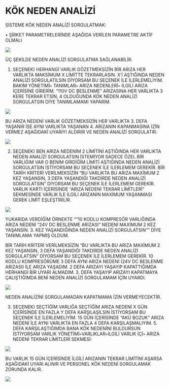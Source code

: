 # KÖK NEDEN ANALİZİ

SİSTEME KÖK NEDEN ANALİZİ SORGULATMAK:

•	ŞİRKET PARAMETRELERİNDE AŞAĞIDA VERİLEN PARAMETRE AKTİF OLMALI

![](https://docsbimser.blob.core.windows.net/imagecontainer/KÖK%20NEDEN%20ANALİZİ1.png-0c8078c7-4e85-46f4-8d30-9089c66af5ab.png)

ÜÇ ŞEKİLDE NEDEN ANALİZİ SORGULATMA SAĞLANABİLİR. 

1.	SEÇENEK) HERHANGİ VARLIK GÖZETMEKSİZİN BİR ARIZA HER VARLIKTA MAKSİMUM X LİMİTTE TEKRARLASIN. X’İ AŞTIĞINDA NEDEN ANALİZİ SORGULATILSIN DİYORSAM BU SEÇENEK İLE İLERLEMELİYİM. 
BAKIM YÖNETİMİ```>``` TANIMLAR```>``` ARIZA NEDENLERİ```>``` İLGİLİ ARIZA İÇERİSİNE GİRERİM. “110V DC BESLENME” ARIZASINA HER VARLIKTA 3 KERE TEKRAR ETSİN, 4 OLDUĞUNDA KÖK NEDEN ANALİZİ SORGULATSIN DİYE TANIMLAMAMI YAPARIM.


![](https://docsbimser.blob.core.windows.net/imagecontainer/KÖK%20NEDEN%20ANALİZİ2.png-055ecd69-b9d2-4de5-8e6b-67bb03818b5a.png)

BU ARIZA NEDENİ VARLIK GÖZETMEKSİZİN HER VARLIKTA 3. DEFA YAŞANIR İSE AYNI VARLIKTA YAŞANAN 4. ARIZANIN KAPANMASINA İZİN VERMEZ AŞAĞIDAKİ UYARIYI ALDIRIR VE NEDEN ANALİZİ SORGULATIR. 

![](https://docsbimser.blob.core.windows.net/imagecontainer/KÖK%20NEDEN%20ANALİZİ3.png-54393210-ff11-4abe-b212-51194a527503.png)

2.	SEÇENEK) BEN ARIZA NEDENİM 2 LİMİTİNİ AŞTIĞINDA HER VARLIKTA NEDEN ANALİZİ SORGULATSIN İSTEMİYOR SADECE ÖZEL BİR VARLIĞIM VAR O BENİM GİRDİĞİM LİMİTİ AŞTIĞINDA NEDEN ANALİZİ SORGULATSIN İSTİYORSAM BU SEÇENEK İLE İLERLEMEM GEREKİR. BİR TARİH KRİTERİ VERİLMEKSİZİN “BU VARLIKTA BU ARIZA MAXİMUM 2 KEZ YAŞANSIN, 3 DEFA YAŞANDIĞI TAKDİRDE NEDEN ANALİZİ SORGULATSIN” DİYORSAM BU SEÇENEK İLE İLERLEMEM GEREKİR.
VARLIK KARTI İÇERİSİNDE “ARIZA NEDENİ TEKRAR LİMİTLERİ” SEKMESİNDE VARLIK İLE İLGİLİ ARIZANIN MAXİMUM YAŞANMASI GEREK LİMİT EŞLEŞTİRİLİR.  


![](https://docsbimser.blob.core.windows.net/imagecontainer/KÖK%20NEDEN%20ANALİZİ4.png-ce0316ef-6f77-4053-a740-1203426ef67c.png)

YUKARIDA VERDİĞİM ÖRNEKTE ““10 KODLU KOMPRESÖR VARLIĞINDA ARIZA NEDENİ “24V DC BESLENME ARIZASI” NEDENİ MAXİMUM 2 KEZ YAŞANSIN. 3. KEZ YAŞANDIĞINDA NEDEN ANALİZİ SORGULATSIN”” DİYE TANIMLAMA YAPMIŞ OLDUM.


BİR TARİH KRİTERİ VERİLMEKSİZİN “BU VARLIKTA BU ARIZA MAXİMUM 2 KEZ YAŞANSIN, 3 DEFA YAŞANDIĞI TAKDİRDE NEDEN ANALİZİ SORGULATSIN” DİYORSAM BU SEÇENEK İLE İLERLEMEM GEREKİR.
10 KODLU KOMPRESÖRÜME 3 DEFA AYNI ARIZA NEDENİ (24V DC BESLENME ARIZASI) İLE ARIZA YAŞADIM. 2 DEFA ARIZAYI YAŞAYIP KAPATTIĞIMDA HERHANGİ BİR UYARI ALMADIM. 3. DEFA YAŞAYIP ARIZAYI KAPATMAYA ÇALIŞTIĞIMDA BENİ NEDEN ANALİZİ SORGULAMAM İÇİN UYARDI. 


![](https://docsbimser.blob.core.windows.net/imagecontainer/KÖK%20NEDEN%20ANALİZİ5.png-b539b172-eb0d-4a6f-9d37-97fb4c5c25da.png)

NEDEN ANALİZİNİ SORGULAMADAN KAPATMAMA İZİN VERMEYECEKTİR. 

3.	SEÇENEK) SEÇTİĞİM VARLIĞA SEÇTİĞİM ARIZA NEDENİ X GÜN İÇERİSİNDE EN FAZLA Y DEFA KARŞILAŞILSIN İSTİYORSAM BU SEÇENEK İLE İLERLEMELİYİM. 
15 GÜN İÇERİSİNDE “AKÜ BOZUK” ARIZA NEDENİ İLE AYNI VARLIKTA EN FAZLA 4 DEFA KARŞILAŞMALIYIM. 5. DEFA KARŞILAŞTIĞIMDA BANA KÖK NEDENİNİ BULDURSUN İSTİYORSAM 
VARLIK YÖNETİMİ```>```VARLIKLAR```>```İLGİLİ VARLIK İÇİ```>``` ARIZA NEDENİ TEKRAR LİMİTLERİ SEKMESİ:


![](https://docsbimser.blob.core.windows.net/imagecontainer/KÖK%20NEDEN%20ANALİZİ6.png-9f50dc07-5601-4b54-a218-bb4f83859b5d.png)

BU VARLIK 15 GÜN İÇERİSİNDE İLGİLİ ARIZANIN TEKRAR LİMİTİNİ AŞARSA AŞAĞIDAKİ UYARI ALINIR VE PERSONEL KÖK NEDENİ SORGULAMAK ZORUNDA KALIR.  

![](https://docsbimser.blob.core.windows.net/imagecontainer/KÖK%20NEDEN%20ANALİZİ7.png-e77f5332-ccac-488c-a294-e0c58de62082.png)

